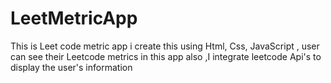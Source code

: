 # LeetMetricApp
This is Leet code metric app  i create this  using Html, Css, JavaScript , user can see their Leetcode metrics in this app also ,I integrate leetcode Api's to display the user's information 
